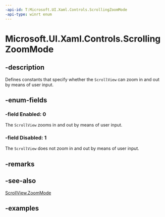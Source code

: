 ```yaml
---
-api-id: T:Microsoft.UI.Xaml.Controls.ScrollingZoomMode
-api-type: winrt enum
---
```


# Microsoft.UI.Xaml.Controls.ScrollingZoomMode

<!--
public enum ScrollingZoomMode
-->

## -description

Defines constants that specify whether the `ScrollView` can zoom in and out by means of user input.

## -enum-fields

### -field Enabled: 0

The `ScrollView` zooms in and out by means of user input.

### -field Disabled: 1

The `ScrollView` does not zoom in and out by means of user input.

## -remarks

## -see-also

[ScrollView.ZoomMode](scrollview_zoommode.md)

## -examples
